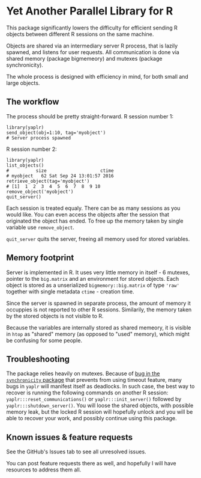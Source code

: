 # Yet Another Parallel Library for R

This package significantly lowers the difficulty for efficient sending R objects between different R sessions on the same machine. 

Objects are shared via an intermediary server R process, that is lazily spawned, and listens for user requests. 
All communication is done via shared memory (package bigmemeory) and mutexes (package synchronicity).

The whole process is designed with efficiency in mind, for both small and large objects. 

## The workflow

The process should be pretty straight-forward. R session number 1:

```{r}
library(yaplr)
send_object(obj=1:10, tag='myobject')
# Server process spawned
```

R session number 2:
```{r}
library(yaplr)
list_objects()
#          size                    ctime
# myobject   62 Sat Sep 24 13:01:57 2016
retrieve_object(tag='myobject')
# [1]  1  2  3  4  5  6  7  8  9 10
remove_object('myobject')
quit_server()
```

Each session is treated equaly. There can be as many sessions as you would like. 
You can even access the objects after the session that originated the object has ended. 
To free up the memory taken by single variable use `remove_object`. 

`quit_server` quits the server, freeing all memory used for stored variables.

## Memory footprint

Server is implemented in R. It uses very little memory in itself - 6 mutexes, pointer to the `big.matrix` and an environment for stored objects. 
Each object is stored as a unserialized `bigmemory::big.matrix` of type `'raw'` together with single metadata `ctime` - creation time.

Since the server is spawned in separate process, the amount of memory it occuppies is not reported to other R sessions. 
Similarily, the memory taken by the stored objects is not visible to R. 

Because the variables are internally stored as shared memeory, 
it is visible in `htop` as "shared" memory (as opposed to "used" memory), which might be confusing for some people. 

## Troubleshooting

The package relies heavily on mutexes. Because of [bug in the `synchronicity` package](https://github.com/kaneplusplus/synchronicity/issues/7) that prevents from using timeout feature,
many bugs in `yaplr` will manifest itself as deadlocks. In such case, the best way to recover is running the following commands on another R session:
`yaplr:::reset_communications()` or `yaplr:::init_server()` followed by `yaplr:::shutdown_server()`. You will loose the shared objects, with possible memory leak, but the locked R session will hopefully 
unlock and you will be able to recover your work, and possibly continue using this package.

## Known issues & feature requests

See the GitHub's Issues tab to see all unresolved issues. 

You can post feature requests there as well, and hopefully I will have resources to address them all.

